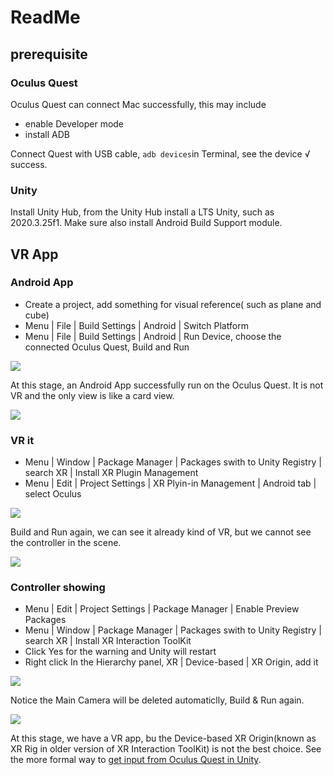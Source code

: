 # ReadMe

## prerequisite

### Oculus Quest

Oculus Quest can connect Mac successfully, this may include 

- enable Developer mode
- install ADB

Connect Quest with USB cable, `adb devices`in Terminal, see the device √ success.


### Unity 

Install Unity Hub, from the Unity Hub install a LTS Unity, such as 2020.3.25f1. Make sure also install Android Build Support module.


## VR App

### Android App

- Create a project, add something for visual reference( such as plane and cube)
- Menu | File | Build Settings | Android | Switch Platform
- Menu | File | Build Settings | Android | Run Device, choose the connected Oculus Quest, Build and Run

![](images/build_settings.png)

At this stage, an Android App successfully run on the Oculus Quest. It is not VR and the only view is like a card view.

![](images/Android_app.jpg)


###  VR it

- Menu | Window | Package Manager | Packages swith to Unity Registry | search XR | Install XR Plugin Management
- Menu | Edit | Project Settings | XR Plyin-in Management | Android tab | select Oculus

![](images/xr_plugin_management.png)

Build and Run again, we can see it already kind of VR, but we cannot see the controller in the scene.

![](images/VR_app_without_input.jpg)


### Controller showing 

- Menu | Edit | Project Settings | Package Manager | Enable Preview Packages
- Menu | Window | Package Manager | Packages swith to Unity Registry | search XR | Install XR Interaction ToolKit
- Click Yes for the warning and Unity will restart
- Right click In the Hierarchy panel, XR | Device-based | XR Origin, add it

![](images/Device_based_XR_Rig.png)

Notice the Main Camera will be deleted automaticlly, Build & Run again.

![](images/VR_app_controller_showing.jpg)


At this stage, we have a VR app, bu the Device-based XR Origin(known as XR Rig in older version of XR Interaction ToolKit) is not the best choice. See the more formal way to [get input from Oculus Quest in Unity](2_Unity_Oculus_Quest_input.md).





 
